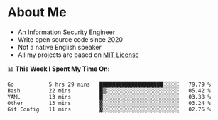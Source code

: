 # About Me

- An Information Security Engineer
- Write open source code since 2020
- Not a native English speaker
- All my projects are based on [MIT License](https://opensource.org/licenses/MIT)

📊 **This Week I Spent My Time On:**
<!--START_SECTION:waka-->
```text
Go           5 hrs 29 mins   ████████████████████░░░░░   79.79 % 
Bash         22 mins         █▒░░░░░░░░░░░░░░░░░░░░░░░   05.42 % 
YAML         13 mins         █░░░░░░░░░░░░░░░░░░░░░░░░   03.38 % 
Other        13 mins         ▓░░░░░░░░░░░░░░░░░░░░░░░░   03.24 % 
Git Config   11 mins         ▓░░░░░░░░░░░░░░░░░░░░░░░░   02.76 % 
```
<!--END_SECTION:waka-->

